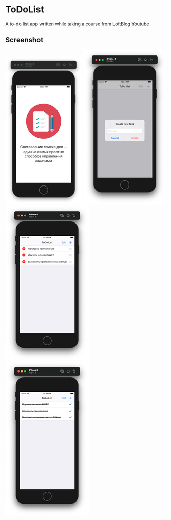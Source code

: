 # ToDoList
A to-do list app written while taking a course from LoftBlog [Youtube](https://www.youtube.com/watch?v=lSyo8Yxl8iI&list=PLY4rE9dstrJyPbNmc1GjVUrfKjRakp-Dj)

## Screenshot

![Screenshot1](ToDoList/Screenshots/Screenshot1.png)
![Screenshot2](https://github.com/1cetoprosto/ToDoList/blob/main/ToDoList/Screenshots/Screenshot2.png)
![Screenshot3](https://github.com/1cetoprosto/ToDoList/blob/main/ToDoList/Screenshots/Screenshot3.png)
![Screenshot4](https://github.com/1cetoprosto/ToDoList/blob/main/ToDoList/Screenshots/Screenshot4.png)
